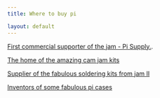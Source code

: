 ```yaml
---
title: Where to buy pi

layout: default
---
```


[First commercial supporter of the jam - Pi Supply.](https://www.pi-supply.com/).


[The home of the amazing cam jam kits](http://thepihut.com/)


[Supplier of the fabulous soldering kits from jam II](http://www.pocketmoneytronics.co.uk/)


[Inventors of some fabulous pi cases](http://shop.pimoroni.com/)


